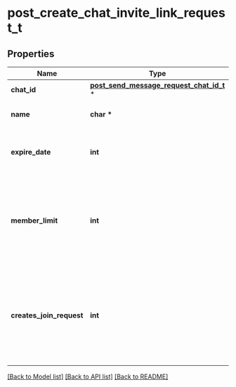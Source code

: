 # post_create_chat_invite_link_request_t

## Properties
Name | Type | Description | Notes
------------ | ------------- | ------------- | -------------
**chat_id** | [**post_send_message_request_chat_id_t**](post_send_message_request_chat_id.md) \* |  | 
**name** | **char \*** | Invite link name; 0-32 characters | [optional] 
**expire_date** | **int** | Point in time (Unix timestamp) when the link will expire | [optional] 
**member_limit** | **int** | The maximum number of users that can be members of the chat simultaneously after joining the chat via this invite link; 1-99999 | [optional] 
**creates_join_request** | **int** | *True*, if users joining the chat via the link need to be approved by chat administrators. If *True*, *member\\_limit* can&#39;t be specified | [optional] 

[[Back to Model list]](../README.md#documentation-for-models) [[Back to API list]](../README.md#documentation-for-api-endpoints) [[Back to README]](../README.md)


